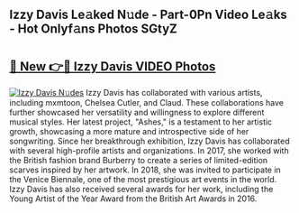 ## Izzy Davis Le𝚊ked N𝚞de - Part-0Pn Video Le𝚊ks - Hot Onlyf𝚊ns Photos SGtyZ

# <h2><a href="http://ab57423.deff.icu/?id=Izzy+Davis">🔗 New 👉🔴 Izzy Davis VIDEO Photos</a></h2>

[![Izzy Davis N𝚞des](https://i.imgur.com/rIISA9y.gif)](http://ab57423.deff.icu/?id=Izzy+Davis)
Izzy Davis has collaborated with various artists, including mxmtoon, Chelsea Cutler, and Claud. These collaborations have further showcased her versatility and willingness to explore different musical styles. Her latest project, "Ashes," is a testament to her artistic growth, showcasing a more mature and introspective side of her songwriting. Since her breakthrough exhibition, Izzy Davis has collaborated with several high-profile artists and organizations. In 2017, she worked with the British fashion brand Burberry to create a series of limited-edition scarves inspired by her artwork. In 2018, she was invited to participate in the Venice Biennale, one of the most prestigious art events in the world. Izzy Davis has also received several awards for her work, including the Young Artist of the Year Award from the British Art Awards in 2016.
